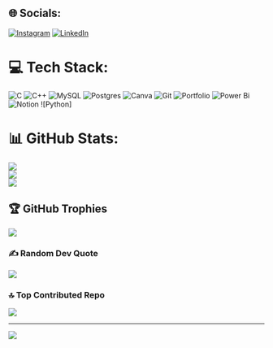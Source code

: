 
## 🌐 Socials:
[![Instagram](https://img.shields.io/badge/Instagram-%23E4405F.svg?logo=Instagram&logoColor=white)](https://instagram.com/_gokul_gk07) [![LinkedIn](https://img.shields.io/badge/LinkedIn-%230077B5.svg?logo=linkedin&logoColor=white)](https://linkedin.com/in/gokulraj-k-82a5b723b) 

# 💻 Tech Stack:
![C](https://img.shields.io/badge/c-%2300599C.svg?style=for-the-badge&logo=c&logoColor=white) ![C++](https://img.shields.io/badge/c++-%2300599C.svg?style=for-the-badge&logo=c%2B%2B&logoColor=white) ![MySQL](https://img.shields.io/badge/mysql-4479A1.svg?style=for-the-badge&logo=mysql&logoColor=white) ![Postgres](https://img.shields.io/badge/postgres-%23316192.svg?style=for-the-badge&logo=postgresql&logoColor=white)  ![Canva](https://img.shields.io/badge/Canva-%2300C4CC.svg?style=for-the-badge&logo=Canva&logoColor=white) ![Git](https://img.shields.io/badge/git-%23F05033.svg?style=for-the-badge&logo=git&logoColor=white) ![Portfolio](https://img.shields.io/badge/Portfolio-%23000000.svg?style=for-the-badge&logo=firefox&logoColor=#FF7139) ![Power Bi](https://img.shields.io/badge/power_bi-F2C811?style=for-the-badge&logo=powerbi&logoColor=black) ![Notion](https://img.shields.io/badge/Notion-%23000000.svg?style=for-the-badge&logo=notion&logoColor=white) ![Python]
# 📊 GitHub Stats:
![](https://github-readme-stats.vercel.app/api?username=gokulgk07&theme=dark&hide_border=false&include_all_commits=true&count_private=true)<br/>
![](https://github-readme-streak-stats.herokuapp.com/?user=gokulgk07&theme=dark&hide_border=false)<br/>
![](https://github-readme-stats.vercel.app/api/top-langs/?username=gokulgk07&theme=dark&hide_border=false&include_all_commits=true&count_private=true&layout=compact)

## 🏆 GitHub Trophies
![](https://github-profile-trophy.vercel.app/?username=gokulgk07&theme=radical&no-frame=false&no-bg=true&margin-w=4)

### ✍️ Random Dev Quote
![](https://quotes-github-readme.vercel.app/api?type=vetical&theme=radical)

### 🔝 Top Contributed Repo
![](https://github-contributor-stats.vercel.app/api?username=gokulgk07&limit=5&theme=dark&combine_all_yearly_contributions=true)

---
[![](https://visitcount.itsvg.in/api?id=gokulgk07&icon=0&color=0)](https://visitcount.itsvg.in)

<!-- Proudly created with GPRM ( https://gprm.itsvg.in ) -->
